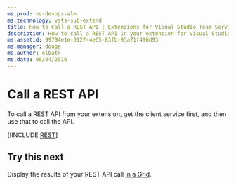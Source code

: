 ```yaml
---
ms.prod: vs-devops-alm
ms.technology: vsts-sub-extend
title: How to Call a REST API | Extensions for Visual Studio Team Services
description: How to call a REST API in your extension for Visual Studio Team Services.
ms.assetid: 99794e1e-0127-4e65-83fb-93a71f496d93
ms.manager: douge
ms.author: elbatk
ms.date: 08/04/2016
---
```


# Call a REST API

To call a REST API from your extension, get the client service first, and then use that to call the API.

[!INCLUDE [REST](../_shared/procedures/call-rest-api-js.md)]

## Try this next

Display the results of your REST API call [in a Grid](./ui-controls/grido.md).